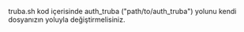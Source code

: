 truba.sh kod içerisinde auth_truba ("path/to/auth_truba") yolunu kendi dosyanızın yoluyla değiştirmelisiniz.
